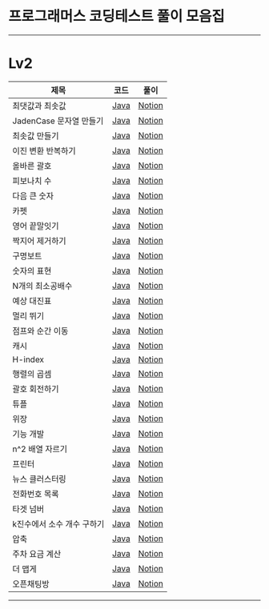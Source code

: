 # 프로그래머스 코딩테스트 풀이 모음집
---

# Lv2
|제목|코드|풀이|
|------|---|---|
|최댓값과 최솟값|[Java](https://github.com/jwPark6/programmers_coding-test/blob/main/lv2/12939.java)|[Notion](https://traveling-organ-e7f.notion.site/80ccf11e6bf5496085cb34e174508b1c)|
|JadenCase 문자열 만들기|[Java](./lv2/12951.java)|[Notion](https://traveling-organ-e7f.notion.site/JadenCase-e2675e1a28ec47528d5b90b1c8eec1c6)|
|최솟값 만들기|[Java](https://github.com/jwPark6/programmers_coding-test/blob/main/lv2/12941.java)|[Notion](https://traveling-organ-e7f.notion.site/84c513541b8b444597620279bce36151)|
|이진 변환 반복하기|[Java](https://github.com/jwPark6/programmers_coding-test/blob/main/lv2/70129.java)|[Notion](https://traveling-organ-e7f.notion.site/4181932b64984a42b4f5dccaa21ac8f1)|
|올바른 괄호|[Java](https://github.com/jwPark6/programmers_coding-test/blob/main/lv2/12909.java)|[Notion](https://traveling-organ-e7f.notion.site/e7ff723e913e4117b0790f80679cf408)|
|피보나치 수|[Java](https://github.com/jwPark6/programmers_coding-test/blob/main/lv2/12945.java)|[Notion](https://traveling-organ-e7f.notion.site/f9dbf3f7789149ec835a9d39d6372e9e)|
|다음 큰 숫자|[Java](https://github.com/jwPark6/programmers_coding-test/blob/main/lv2/12911.java)|[Notion](https://traveling-organ-e7f.notion.site/4204e9a7373c4797a1285df9bca1310f)|
|카펫|[Java](https://github.com/jwPark6/programmers_coding-test/blob/main/lv2/42842.java)|[Notion](https://traveling-organ-e7f.notion.site/0abeb79ba4764f888ec9e21dee3c0416)|
|영어 끝말잇기|[Java](https://github.com/jwPark6/programmers_coding-test/blob/main/lv2/12981.java)|[Notion](https://traveling-organ-e7f.notion.site/6fdc339146414a8c8d43bbdb0c20b5b3)|
|짝지어 제거하기|[Java](https://github.com/jwPark6/programmers_coding-test/blob/main/lv2/12973.java)|[Notion](https://traveling-organ-e7f.notion.site/0c2636ad653f440bac24eea5278042f6)|
|구명보트|[Java](https://github.com/jwPark6/programmers_coding-test/blob/main/lv2/42885.java)|[Notion](https://traveling-organ-e7f.notion.site/19e5a303a6d24d008025f9de7cdc016f)|
|숫자의 표현|[Java](https://github.com/jwPark6/programmers_coding-test/blob/main/lv2/12924.java)|[Notion](https://traveling-organ-e7f.notion.site/2131147d53e34f17bf944b6b656b1c9c)|
|N개의 최소공배수|[Java](https://github.com/jwPark6/programmers_coding-test/blob/main/lv2/12953.java)|[Notion](https://traveling-organ-e7f.notion.site/N-0756d4ea94024ea0872605800f92b2fa)|
|예상 대진표|[Java](https://github.com/jwPark6/programmers_coding-test/blob/main/lv2/12985.java)|[Notion](https://traveling-organ-e7f.notion.site/753a8b92e31d4575a5c879834f747e23)|
|멀리 뛰기|[Java](https://github.com/jwPark6/programmers_coding-test/blob/main/lv2/12914.java)|[Notion](https://traveling-organ-e7f.notion.site/224ab76fe70a4845a13312e737e6762e)|
|점프와 순간 이동|[Java](https://github.com/jwPark6/programmers_coding-test/blob/main/lv2/12980.java)|[Notion](https://traveling-organ-e7f.notion.site/05cba4ee7b8b49d689df8e23f5a536f9)|
|캐시|[Java](https://github.com/jwPark6/programmers_coding-test/blob/main/lv2/17680.java)|[Notion](https://traveling-organ-e7f.notion.site/c59e74c8f7864e55981f636e9c7b1bb1)|
|H-index|[Java](./lv2/42747.java)|[Notion](https://traveling-organ-e7f.notion.site/H-Index-06e0e4dc5dab44d3825cba83c669ad00)|
|행렬의 곱셈|[Java](./lv2/행렬의_곱셈.java)|[Notion](https://traveling-organ-e7f.notion.site/f15432dd75064e84a1a75d09ce9a070d)|
|괄호 회전하기|[Java](./lv2/%EA%B4%84%ED%98%B8_%ED%9A%8C%EC%A0%84%ED%95%98%EA%B8%B0.java)|[Notion](https://traveling-organ-e7f.notion.site/5f6d792dd0b74a679b1e9f06d3aad269)|
|튜플|[Java](./lv2/%ED%8A%9C%ED%94%8C.java)|[Notion](https://traveling-organ-e7f.notion.site/72e497c437064874815c9dedb54e5e32)|
|위장|[Java](./lv2/%EC%9C%84%EC%9E%A5.java)|[Notion](https://traveling-organ-e7f.notion.site/045fa39145a746568e8fc4ee7a807581)|
|기능 개발|[Java](./lv2/42586.java)|[Notion](https://traveling-organ-e7f.notion.site/52c00e15e0a7420aad87f5f7c829fe06)|
|n^2 배열 자르기|[Java](./lv2/87390.java)|[Notion](https://traveling-organ-e7f.notion.site/n-2-73c8e8c1863f411cbdcd76488b00586a)|
|프린터|[Java](./lv2/%ED%94%84%EB%A6%B0%ED%84%B0.java)|[Notion](https://traveling-organ-e7f.notion.site/a85c3abb9c8f43f484203879b0578fd6)|
|뉴스 클러스터링|[Java](./lv2/%EB%89%B4%EC%8A%A4_%ED%81%B4%EB%9F%AC%EC%8A%A4%ED%84%B0%EB%A7%81.java)|[Notion](https://traveling-organ-e7f.notion.site/1-72db8e7e0059438482d2c3a1caf351b2)|
|전화번호 목록|[Java](./lv2/42577.java)|[Notion](https://traveling-organ-e7f.notion.site/d408d1a54b2d46ffa959c0a373a108ef)|
|타겟 넘버|[Java](./lv2/43165.java)|[Notion](https://traveling-organ-e7f.notion.site/15e891763a1e403195709fa825ce3825)|
|k진수에서 소수 개수 구하기|[Java](./lv2/92335.java)|[Notion](https://traveling-organ-e7f.notion.site/k-90d4638c30e7448585d7027f13d26841)|
|압축|[Java](./lv2/17684.java)|[Notion](https://traveling-organ-e7f.notion.site/3-380645654b704d40af9377e8b5c5cc72)|
|주차 요금 계산|[Java](./lv2/92341.java)|[Notion](https://traveling-organ-e7f.notion.site/ab0baba5f5be48189259880ffd07b5c1)|
|더 맵게|[Java](./lv2/17684.java)|[Notion](https://traveling-organ-e7f.notion.site/622eb942b7dc443cbad9d8bb6f0ac8bc)|
|오픈채팅방|[Java](./lv2/42888.java)|[Notion](https://traveling-organ-e7f.notion.site/7fc4b003f486496dbfbe9a1b26a00c07)|
---
